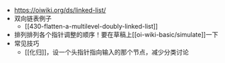 - https://oiwiki.org/ds/linked-list/
- 双向链表例子
  - [[430-flatten-a-multilevel-doubly-linked-list]]
- 排列排列各个指针调整的顺序！要在草稿上[[oi-wiki-basic/simulate]]一下
- 常见技巧
  - [[化归]]，设一个头指针指向输入的那个节点，减少分类讨论